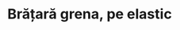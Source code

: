 ---
layout: post
title: "Brățară grena, pe elastic"
description: "Brățară grena, pe elastic"
img: "/assets/img/bratara-grena-pe-elastic.jpg"
img2: "/assets/img/bratara-grena-pe-elastic-2.jpg"
sizes: "copii, adulti"
colors: "diverse"
price: "6.00 - 8.00 RON / buc"
comment: "54.00 - 72 RON / 10 buc"
vertical: false
---
